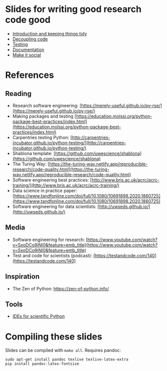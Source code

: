 # Slides for writing good research code good

* [Introduction and keeping things tidy](pdf/01-intro.pdf)
* [Decoupling code](pdf/02-decouple.pdf)
* [Testing](pdf/03-testing.pdf)
* [Documentation](pdf/04-docs.pdf)
* [Make it social](pdf/05-social.pdf)

# References

## Reading

- Research software engineering: [https://merely-useful.github.io/py-rse/](https://merely-useful.github.io/py-rse/)
- Making packages and testing [https://education.molssi.org/python-package-best-practices/index.html](https://education.molssi.org/python-package-best-practices/index.html)
- Carpentries testing Python: [http://carpentries-incubator.github.io/python-testing/](http://carpentries-incubator.github.io/python-testing/)
- Shablona template: [https://github.com/uwescience/shablona](https://github.com/uwescience/shablona)
- The Turing Way: [https://the-turing-way.netlify.app/reproducible-research/code-quality.html](https://the-turing-way.netlify.app/reproducible-research/code-quality.html)
- Software engineering best practices: [http://www.bris.ac.uk/acrc/acrc-training/](http://www.bris.ac.uk/acrc/acrc-training/)
- Data science in practice paper: [https://www.tandfonline.com/doi/full/10.1080/10691898.2020.1860725](https://www.tandfonline.com/doi/full/10.1080/10691898.2020.1860725)
- Software engineering for data scientists: [http://uwseds.github.io/](http://uwseds.github.io/)

## Media

- Software engineering for research: [https://www.youtube.com/watch?v=SxoDCo9iNI0&feature=emb_title](https://www.youtube.com/watch?v=SxoDCo9iNI0&feature=emb_title)
- Test and code for scientists (podcast): [https://testandcode.com/140](https://testandcode.com/140)

## Inspiration

* The Zen of Python: https://zen-of-python.info/

## Tools

* [IDEs for scientific Python](https://xcorr.net/2013/04/17/evaluating-ides-for-scientific-python/)

# Compiling these slides

Slides can be compiled with `make all`. Requires pandoc:

```
sudo apt-get install pandoc texlive texlive-latex-extra
pip install pandoc-latex-fontsize
```